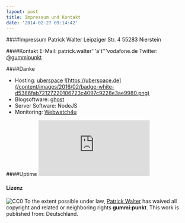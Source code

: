 ```yaml
---
layout: post
title: Impressum und Kontakt
date: '2014-02-27 09:14:42'
---
```


####Impressum
Patrick Walter
Leipziger Str. 4
55283 Nierstein

####Kontakt
E-Mail: patrick.walter'''a't'''vodafone.de
Twitter: [@gummipunkt](https://twitter.com/gummipunkt)


####Danke
* Hosting: [uberspace](https://www.uberspace.de)
![https://uberspace.de](/content/images/2016/02/badge-white-d5386fab72127220106723c4097c9228e3ae9980.png)
* Blogsoftware: [ghost](https://ghost.org)
* Server Software: NodeJS
* Monitoring: [Webwatch4u](http://www.webwatch4u.com)

####Uptime
![WebWatch4u.com :: Serverüberwachung kostenlos](http://monitor.webwatch4u.com/status.php?id=8586&button=4)

#### Lizenz
![CC0](http://i.creativecommons.org/p/zero/1.0/88x31.png)
To the extent possible under law, [Patrick Walter](https://gummipunkt.eu) has waived all copyright and related or neighboring rights **gummi:punkt**.
This work is published from: Deutschland.